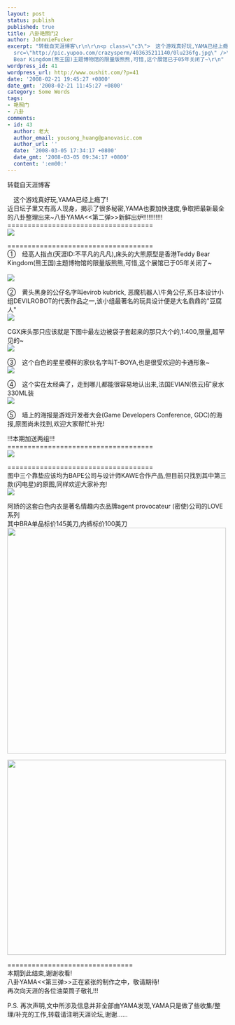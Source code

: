 ```yaml
---
layout: post
status: publish
published: true
title: 八卦艳照门2
author: JohnnieFucker
excerpt: "转载自天涯博客\r\n\r\n<p class=\"c3\">　这个游戏真好玩,YAMA已经上瘾了!\r\n近日坛子里又有高人现身，揭示了很多秘密,YAMA也要加快速度,争取把最新最全的八卦整理出来~八卦YAMA&lt;&lt;第二弹&gt;&gt;新鲜出炉!!!!!!!!!!!\r\n====================================\r\n<img
  src=\"http://pic.yupoo.com/crazysperm/403635211140/0lu236fg.jpg\" />\r\n\r\n====================================\r\n①　经高人指点(天涯ID:不平凡的凡凡),床头的大熊原型是香港Teddy
  Bear Kingdom(熊王国)主题博物馆的限量版熊熊,可惜,这个展馆已于05年关闭了~\r\n"
wordpress_id: 41
wordpress_url: http://www.oushit.com/?p=41
date: '2008-02-21 19:45:27 +0800'
date_gmt: '2008-02-21 11:45:27 +0800'
category: Some Words
tags:
- 艳照门
- 八卦
comments:
- id: 43
  author: 老大
  author_email: yousong_huang@panovasic.com
  author_url: ''
  date: '2008-03-05 17:34:17 +0800'
  date_gmt: '2008-03-05 09:34:17 +0800'
  content: ':em00:'
---
```

<p>转载自天涯博客</p>
<p class="c3">　这个游戏真好玩,YAMA已经上瘾了!<br />
近日坛子里又有高人现身，揭示了很多秘密,YAMA也要加快速度,争取把最新最全的八卦整理出来~八卦YAMA&lt;&lt;第二弹&gt;&gt;新鲜出炉!!!!!!!!!!!<br />
====================================<br />
<img src="http://pic.yupoo.com/crazysperm/403635211140/0lu236fg.jpg" /></p>
<p>====================================<br />
①　经高人指点(天涯ID:不平凡的凡凡),床头的大熊原型是香港Teddy Bear Kingdom(熊王国)主题博物馆的限量版熊熊,可惜,这个展馆已于05年关闭了~<br />
<!--break--><a id="more-41"></a><br />
<img src="http://pic.yupoo.com/crazysperm/59907521113f/g6e7dbdh.jpg" /></p>
<p>②　黄头黑身的公仔名字叫evirob kubrick, 恶魔机器人\牛角公仔,系日本设计小组DEVILROBOT的代表作品之一,该小组最著名的玩具设计便是大名鼎鼎的"豆腐人"<br />
<img src="http://pic.yupoo.com/crazysperm/668205211178/pkx6qzer.jpg" /></p>
<p>CGX床头那只应该就是下图中最左边被袋子套起来的那只大个的,1:400,限量,超罕见的~<br />
<img src="http://pic.yupoo.com/crazysperm/57800521113f/sc7xn5zx.jpg" /></p>
<p>③　这个白色的星星模样的家伙名字叫T-BOYA,也是很受欢迎的卡通形象~<br />
<img src="http://pic.yupoo.com/crazysperm/082985211141/m2ia0nuz.jpg" /></p>
<p>④　这个实在太经典了，走到哪儿都能很容易地认出来,法国EVIAN(依云)矿泉水330ML装<br />
<img src="http://pic.yupoo.com/crazysperm/19159521113f/03xooasd.jpg" /></p>
<p>⑤　墙上的海报是游戏开发者大会(Game Developers Conference, GDC)的海报,原图尚未找到,欢迎大家帮忙补充!</p>
<p>!!!本期加送两组!!!<br />
====================================<br />
<img src="http://pic.yupoo.com/crazysperm/780975211177/j3h5tgxm.jpg" /></p>
<p>====================================<br />
图中三个靠垫应该均为BAPE公司与设计师KAWE合作产品,但目前只找到其中第三款(闪电星)的原图,同样欢迎大家补充!<br />
<img src="http://pic.yupoo.com/crazysperm/119095211178/alvxr1mg.jpg" /></p>
<p>阿娇的这套白色内衣是著名情趣内衣品牌agent provocateur (密使)公司的LOVE系列<br />
其中BRA单品标价145美刀,内裤标价100美刀<br />
<img width="500" src="http://pic.yupoo.com/crazysperm/539355211179/medium.jpg" height="515" /></p>
<p><img width="500" src="http://pic.yupoo.com/crazysperm/361285211178/y159hlwf.jpg" height="445" /></p>
<p>===============================<br />
本期到此结束,谢谢收看!<br />
八卦YAMA&lt;&lt;第三弹&gt;&gt;正在紧张的制作之中，敬请期待!<br />
再次向天涯的各位油菜筒子敬礼!!!</p>
<p>P.S. 再次声明,文中所涉及信息并非全部由YAMA发现,YAMA只是做了些收集/整理/补充的工作,转载请注明天涯论坛,谢谢......</p>
